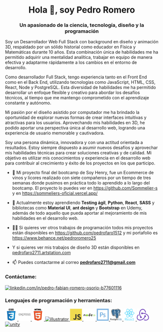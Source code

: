 <h1 align="center">Hola 👋, soy Pedro Romero</h1>
<h3 align="center">Un apasionado de la ciencia, tecnología, diseño y la programación</h3>
<p align="start">Soy un Desarrollador Web Full Stack con background en diseño y animación 3D, respaldado por un sólido historial como educador en Física y Matemáticas durante 10 años. Esta combinación única de habilidades me ha permitido adquirir una mentalidad analítica, trabajar en equipo de manera efectiva y adaptarme rápidamente a los cambios en el entorno de desarrollo.</p>
<p align="start">Como desarrollador Full Stack, tengo experiencia tanto en el Front End como en el Back End, utilizando tecnologías como JavaScript, HTML, CSS, React, Node y PostgreSQL. Esta diversidad de habilidades me ha permitido desarrollar un enfoque flexible y creativo para abordar los desafíos técnicos, al tiempo que me mantengo comprometido con el aprendizaje constante y autónomo.</p>
<p align="start">Mi pasión por el diseño asistido por computador me ha brindado la oportunidad de explorar nuevas formas de crear interfaces intuitivas y atractivas para los usuarios. Aprovechando mis habilidades en 3D, he podido aportar una perspectiva única al desarrollo web, logrando una experiencia de usuario memorable y cautivadora.</p>
<p align="start">Soy una persona dinámica, innovadora y con una actitud orientada a resultados. Estoy siempre dispuesto a asumir nuevos desafíos y aprovechar mis habilidades técnicas para crear soluciones creativas y de calidad. Mi objetivo es utilizar mis conocimientos y experiencia en el desarrollo web para contribuir al crecimiento y éxito de los proyectos en los que participo.
 </p>

- 🔭 Mi proyecto final del bootcamp de Soy Henry, fue un Ecommerce de vinos y licores realizado con siete compañeros por un tiempo de tres semanas donde pusimos en práctica todo lo aprendido a lo largo del bootcamp. El proyecto lo puedes ver en
https://github.com/Sommelier-s y en https://sommeliers-oficial.vercel.app/

- 🌱 Actualmente estoy aprendiendo **Testing ágil**, **Python**, **React**, **SASS** y bibliotecas como **Material UI**, **ant design** y **Bootstrap** en Udemy, además de todo aquello que pueda aportar al mejoramiento de mis habilidades en el desarrollo web.

- 👨‍💻 Si quieres ver otros trabajos de programación todos mis proyectos están disponibles en https://github.com/pedrofaro1512 y mi portafolio es https://www.behance.net/pedroromero25
- Y si quieres ver mis trabajos de diseño 3D están disponibles en [pedrofaro2711.artstation.com](pedrofaro2711.artstation.com)

- 📫 Puedes contactarme al correo **pedrofaro2711@gmail.com**

<h3 align="left">Contáctame:</h3>
<p align="left">
<a href="https://linkedin.com/in/linkedin.com/in/pedro-fabian-romero-osorio-b77601116" target="blank"><img align="center" src="https://raw.githubusercontent.com/rahuldkjain/github-profile-readme-generator/master/src/images/icons/Social/linked-in-alt.svg" alt="linkedin.com/in/pedro-fabian-romero-osorio-b77601116" height="30" width="40" /></a>
</p>

<h3 align="left">Lenguajes de programación y herramientas:</h3>
<p align="left"> <a href="https://www.w3schools.com/css/" target="_blank" rel="noreferrer"> <img src="https://raw.githubusercontent.com/devicons/devicon/master/icons/css3/css3-original-wordmark.svg" alt="css3" width="40" height="40"/> </a> <a href="https://expressjs.com" target="_blank" rel="noreferrer"> <img src="https://raw.githubusercontent.com/devicons/devicon/master/icons/express/express-original-wordmark.svg" alt="express" width="40" height="40"/> </a> <a href="https://www.w3.org/html/" target="_blank" rel="noreferrer"> <img src="https://raw.githubusercontent.com/devicons/devicon/master/icons/html5/html5-original-wordmark.svg" alt="html5" width="40" height="40"/> </a> <a href="https://www.adobe.com/in/products/illustrator.html" target="_blank" rel="noreferrer"> <img src="https://www.vectorlogo.zone/logos/adobe_illustrator/adobe_illustrator-icon.svg" alt="illustrator" width="40" height="40"/> </a> <a href="https://developer.mozilla.org/en-US/docs/Web/JavaScript" target="_blank" rel="noreferrer"> <img src="https://raw.githubusercontent.com/devicons/devicon/master/icons/javascript/javascript-original.svg" alt="javascript" width="40" height="40"/> </a> <a href="https://nodejs.org" target="_blank" rel="noreferrer"> <img src="https://raw.githubusercontent.com/devicons/devicon/master/icons/nodejs/nodejs-original-wordmark.svg" alt="nodejs" width="40" height="40"/> </a> <a href="https://www.photoshop.com/en" target="_blank" rel="noreferrer"> <img src="https://raw.githubusercontent.com/devicons/devicon/master/icons/photoshop/photoshop-line.svg" alt="photoshop" width="40" height="40"/> </a> <a href="https://www.postgresql.org" target="_blank" rel="noreferrer"> <img src="https://raw.githubusercontent.com/devicons/devicon/master/icons/postgresql/postgresql-original-wordmark.svg" alt="postgresql" width="40" height="40"/> </a> <a href="https://reactjs.org/" target="_blank" rel="noreferrer"> <img src="https://raw.githubusercontent.com/devicons/devicon/master/icons/react/react-original-wordmark.svg" alt="react" width="40" height="40"/> </a> <a href="https://redux.js.org" target="_blank" rel="noreferrer"> <img src="https://raw.githubusercontent.com/devicons/devicon/master/icons/redux/redux-original.svg" alt="redux" width="40" height="40"/> </a> <a href="https://unity.com/" target="_blank" rel="noreferrer"> <img src="https://www.vectorlogo.zone/logos/unity3d/unity3d-icon.svg" alt="unity" width="40" height="40"/> </a> </p>
